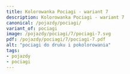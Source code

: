 ```yaml
---
title: Kolorowanka Pociagi - wariant 7
description: Kolorowanka Pociagi - wariant 7
canonical: /pojazdy/pociagi/
variant_of: pociagi
image: /pojazdy/pociagi/7/pociagi-7.svg
pdf: /pojazdy/pociagi/7/pociagi-7.pdf
alt: "pociagi do druku i pokolorowania"
tags:
- pojazdy
- pociagi
---
```

